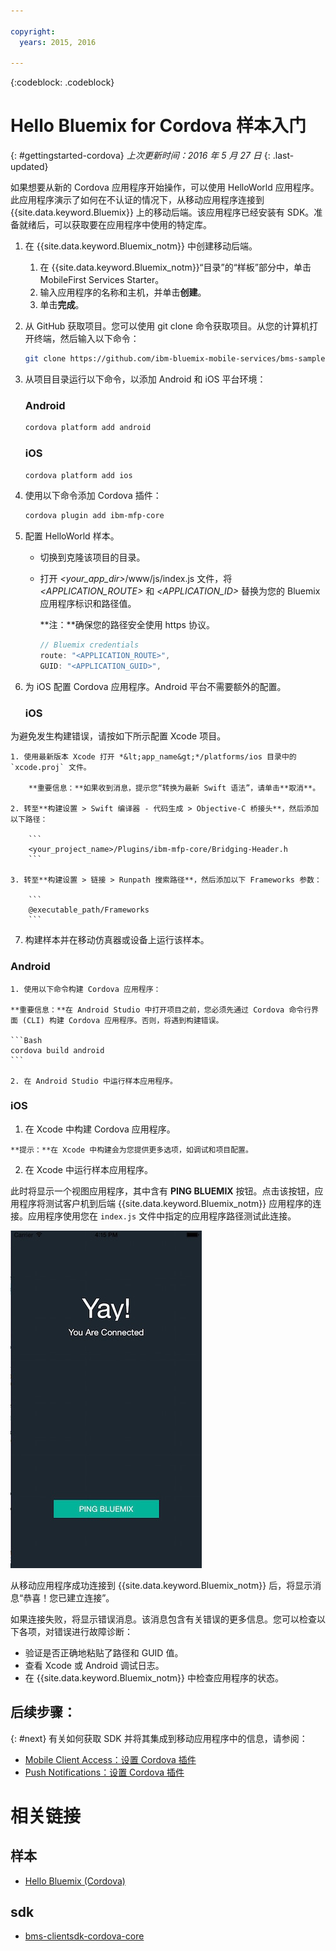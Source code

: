 ```yaml
---

copyright:
  years: 2015, 2016

---
```

<!-- Attribute definitions -->
{:codeblock: .codeblock}

# Hello Bluemix for Cordova 样本入门
{: #gettingstarted-cordova}
*上次更新时间：2016 年 5 月 27 日*
{: .last-updated}

如果想要从新的 Cordova 应用程序开始操作，可以使用 HelloWorld 应用程序。此应用程序演示了如何在不认证的情况下，从移动应用程序连接到 {{site.data.keyword.Bluemix}} 上的移动后端。该应用程序已经安装有 SDK。准备就绪后，可以获取要在应用程序中使用的特定库。

1. 在 {{site.data.keyword.Bluemix_notm}} 中创建移动后端。

	1. 在 {{site.data.keyword.Bluemix_notm}}“目录”的“样板”部分中，单击 MobileFirst Services Starter。
	1. 输入应用程序的名称和主机，并单击**创建**。
	1. 单击**完成**。

2. 从 GitHub 获取项目。您可以使用 git clone 命令获取项目。从您的计算机打开终端，然后输入以下命令：

	```Bash
	git clone https://github.com/ibm-bluemix-mobile-services/bms-samples-cordova-helloworld
	```

3. 从项目目录运行以下命令，以添加 Android 和 iOS 平台环境：

	### Android

	```Bash
	cordova platform add android
	```

	### iOS

	```Bash
	cordova platform add ios
	```

4. 使用以下命令添加 Cordova 插件：

	```Bash
	cordova plugin add ibm-mfp-core
	```

5. 配置 HelloWorld 样本。

	* 切换到克隆该项目的目录。
	* 打开 *&lt;your_app_dir&gt;*/www/js/index.js 文件，将 *&lt;APPLICATION_ROUTE&gt;* 和 *&lt;APPLICATION_ID&gt;* 替换为您的 Bluemix 应用程序标识和路径值。

		**注：**确保您的路径安全使用 https 协议。

		```Javascript
		// Bluemix credentials
		route: "<APPLICATION_ROUTE>",
		GUID: "<APPLICATION_GUID>",
		```

6. 为 iOS 配置 Cordova 应用程序。Android 平台不需要额外的配置。

	### iOS
  为避免发生构建错误，请按如下所示配置 Xcode 项目。

	1. 使用最新版本 Xcode 打开 *&lt;app_name&gt;*/platforms/ios 目录中的 `xcode.proj` 文件。

		**重要信息：**如果收到消息，提示您“转换为最新 Swift 语法”，请单击**取消**。

	2. 转至**构建设置 > Swift 编译器 - 代码生成 > Objective-C 桥接头**，然后添加以下路径：

		```
		<your_project_name>/Plugins/ibm-mfp-core/Bridging-Header.h
		```

	3. 转至**构建设置 > 链接 > Runpath 搜索路径**，然后添加以下 Frameworks 参数：

		```
		@executable_path/Frameworks
		```

7. 构建样本并在移动仿真器或设备上运行该样本。

  ### Android
	1. 使用以下命令构建 Cordova 应用程序：

    **重要信息：**在 Android Studio 中打开项目之前，您必须先通过 Cordova 命令行界面 (CLI) 构建 Cordova 应用程序。否则，将遇到构建错误。

	```Bash
	cordova build android
	```

	2. 在 Android Studio 中运行样本应用程序。

  ### iOS
  1. 在 Xcode 中构建 Cordova 应用程序。

    **提示：**在 Xcode 中构建会为您提供更多选项，如调试和项目配置。

  2. 在 Xcode 中运行样本应用程序。

此时将显示一个视图应用程序，其中含有 **PING BLUEMIX** 按钮。点击该按钮，应用程序将测试客户机到后端 {{site.data.keyword.Bluemix_notm}} 应用程序的连接。应用程序使用您在 `index.js` 文件中指定的应用程序路径测试此连接。


![Hello World 应用程序已成功连接到 Bluemix](images/yayconnected.jpg "图 1. Hello World 应用程序已成功连接到 Bluemix")


从移动应用程序成功连接到 {{site.data.keyword.Bluemix_notm}} 后，将显示消息“恭喜！您已建立连接”。


<!--![Hello World application not connected to Bluemix](images/bummer_android.jpg "Figure 2. Hello World application not connected to Bluemix")-->

如果连接失败，将显示错误消息。该消息包含有关错误的更多信息。您可以检查以下各项，对错误进行故障诊断：

- 验证是否正确地粘贴了路径和 GUID 值。
- 查看 Xcode 或 Android 调试日志。
- 在 {{site.data.keyword.Bluemix_notm}} 中检查应用程序的状态。

## 后续步骤：
{: #next}
有关如何获取 SDK 并将其集成到移动应用程序中的信息，请参阅：
* [Mobile Client Access：设置 Cordova 插件](../../services/mobileaccess/getting-started-cordova.html)
* [Push Notifications：设置 Cordova 插件](../../services/mobilepush/enablepush_cordova.html#setup_sdk_cordova)

# 相关链接

## 样本
   * [Hello Bluemix (Cordova)](https://github.com/ibm-bluemix-mobile-services/bms-samples-cordova-helloworld)

## sdk
   * [bms-clientsdk-cordova-core](https://github.com/ibm-bluemix-mobile-services/bms-clientsdk-cordova-plugin-core)

<!--## api
   * [Core API](https://www.{DomainName}/docs/api/content/api/mobilefirst/cordova/core-api-doc/overview-summary.html)
-->
